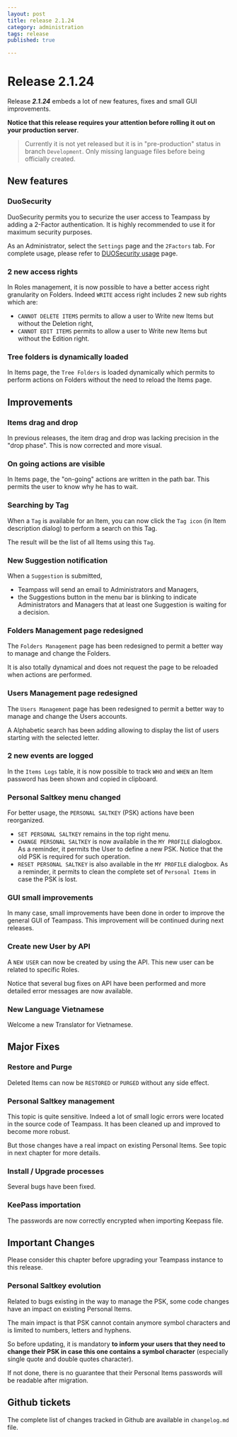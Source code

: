 ```yaml
---
layout: post
title: release 2.1.24
category: administration
tags: release
published: true

---
```


# Release 2.1.24

Release ***2.1.24*** embeds a lot of new features, fixes and small GUI improvements.

**Notice that this release requires your attention before rolling it out on your production server**.

> Currently it is not yet released but it is in "pre-production" status in branch `Development`. Only missing language files before being officially created.

## New features

### DuoSecurity

DuoSecurity permits you to securize the user access to Teampass by adding a 2-Factor authentication. It is highly recommended to use it for maximum security purposes.

As an Administrator, select the `Settings` page and the `2Factors` tab. For complete usage, please refer to [DUOSecurity usage](/2015-10-19-duo-security) page.

### 2 new access rights

In Roles management, it is now possible to have a better  access right granularity on Folders. Indeed `WRITE` access right includes 2 new sub rights which are:

* `CANNOT DELETE ITEMS` permits to allow a user to Write new Items but without the Deletion right,
* `CANNOT EDIT ITEMS` permits to allow a user to Write new Items but without the Edition right.

### Tree folders is dynamically loaded

In Items page, the `Tree Folders` is loaded dynamically which permits to perform actions on Folders without the need to reload the Items page.

## Improvements

### Items drag and drop

In previous releases, the item drag and drop was lacking precision in the "drop phase". This is now corrected and more visual.

### On going actions are visible

In Items page, the "on-going" actions are written in the path bar. This permits the user to know why he has to wait.

### Searching by Tag

When a `Tag` is available for an Item, you can now click the `Tag icon` (in Item description dialog) to perform a search on this Tag.

The result will be the list of all Items using this `Tag`.

### New Suggestion notification

When a `Suggestion` is submitted, 

* Teampass will send an email to Administrators and Managers,
* the Suggestions button in the menu bar is blinking to indicate Administrators and Managers that at least one Suggestion is waiting for a decision.

### Folders Management page redesigned

The `Folders Management` page has been redesigned to permit a better way to manage and change the Folders.

It is also totally dynamical and does not request the page to be reloaded when actions are performed.

### Users Management page redesigned

The `Users Management` page has been redesigned to permit a better way to manage and change the Users accounts.

A Alphabetic search has been adding allowing to display the list of users starting with the selected letter.

### 2 new events are logged

In the `Items Logs` table, it is now possible to track `WHO` and `WHEN` an Item password has been shown and copied in clipboard.

### Personal Saltkey menu changed

For better usage, the `PERSONAL SALTKEY` (PSK) actions have been reorganized.

* `SET PERSONAL SALTKEY` remains in the top right menu.
* `CHANGE PERSONAL SALTKEY` is now available in the `MY PROFILE` dialogbox. As a reminder, it permits the User to define a new PSK. Notice that the old PSK is required for such operation.
* `RESET PERSONAL SALTKEY` is also available in the `MY PROFILE` dialogbox. As a reminder, it permits to clean the complete set of `Personal Items` in case the PSK is lost.

### GUI small improvements

In many case, small improvements have been done in order to improve the general GUI of Teampass. This improvement will be continued during next releases.

### Create new User by API

A `NEW USER` can now be created by using the API. This new user can be related to specific Roles.

Notice that several bug fixes on API have been performed and more detailed error messages are now available.

### New Language Vietnamese

Welcome a new Translator for Vietnamese.

## Major Fixes

### Restore and Purge

Deleted Items can now be `RESTORED` or `PURGED` without any side effect.

### Personal Saltkey management

This topic is quite sensitive. Indeed a lot of small logic errors were located in the source code of Teampass. It has been cleaned up and improved to become more robust.

But those changes have a real impact on existing Personal Items. See topic in next chapter for more details.

### Install / Upgrade processes

Several bugs have been fixed.

### KeePass importation

The passwords are now correctly encrypted when importing Keepass file.

## Important Changes

Please consider this chapter before upgrading your Teampass instance to this release.

### Personal Saltkey evolution

Related to bugs existing in the way to manage the PSK, some code changes have an impact on existing Personal Items.

The main impact is that PSK cannot contain anymore symbol characters and is limited to numbers, letters and hyphens.

So before updating, it is mandatory **to inform your users that they need to change their PSK in case this one contains a symbol character** (especially single quote and double quotes character).

If not done, there is no guarantee that their Personal Items passwords will be readable after migration.

## Github tickets

The complete list of changes tracked in Github are available in `changelog.md` file.  
